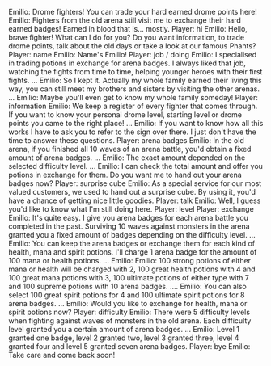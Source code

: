 Emilio: Drome fighters! You can trade your hard earned drome points here!
Emilio: Fighters from the old arena still visit me to exchange their hard earned badges! Earned in blood that is... mostly.
Player: hi
Emilio: Hello, brave fighter! What can I do for you? Do you want information, to trade drome points, talk about the old days or take a look at our famous Phants?
Player: name
Emilio: Name's Emilio!
Player: job / doing
Emilio: I specialised in trading potions in exchange for arena badges. I always liked that job, watching the fights from time to time, helping younger heroes with their first fights. ...
Emilio: So I kept it. Actually my whole family earned their living this way, you can still meet my brothers and sisters by visiting the other arenas. ...
Emilio: Maybe you'll even get to know my whole family someday!
Player: information
Emilio: We keep a register of every fighter that comes through. If you want to know your personal drome level, starting level or drome points you came to the right place! ...
Emilio: If you want to know how all this works I have to ask you to refer to the sign over there. I just don't have the time to answer these questions.
Player: arena badges
Emilio: In the old arena, if you finished all 10 waves of an arena battle, you'd obtain a fixed amount of arena badges. ...
Emilio: The exact amount depended on the selected difficulty level. ...
Emilio: I can check the total amount and offer you potions in exchange for them. Do you want me to hand out your arena badges now?
Player: surprise cube
Emilio: As a special service for our most valued customers, we used to hand out a surprise cube. By using it, you'd have a chance of getting nice little goodies.
Player: talk
Emilio: Well, I guess you'd like to know what I'm still doing here.
Player: level
Player: exchange
Emilio: It's quite easy. I give you arena badges for each arena battle you completed in the past. Surviving 10 waves against monsters in the arena granted you a fixed amount of badges depending on the difficulty level. ...
Emilio: You can keep the arena badges or exchange them for each kind of health, mana and spirit potions. I'll charge 1 arena badge for the amount of 100 mana or health potions. ...
Emilio: Emilio: 100 strong potions of either mana or health will be charged with 2, 100 great health potions with 4 and 100 great mana potions with 3, 100 ultimate potions of either type with 7 and 100 supreme potions with 10 arena badges. ....
Emilio: You can also select 100 great spirit potions for 4 and 100 ultimate spirit potions for 8 arena badges. ...
Emilio: Would you like to exchange for health, mana or spirit potions now?
Player: difficulty
Emilio: There were 5 difficulty levels when fighting against waves of monsters in the old arena. Each difficulty level granted you a certain amount of arena badges. ...
Emilio: Level 1 granted one badge, level 2 granted two, level 3 granted three, level 4 granted four and level 5 granted seven arena badges.
Player: bye
Emilio: Take care and come back soon!
